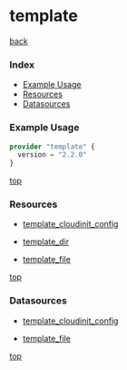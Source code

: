 # template

[back](../)

### Index

- [Example Usage](#example-usage)
- [Resources](#resources)
- [Datasources](#datasources)

### Example Usage

```terraform
provider "template" {
  version = "2.2.0"
}
```

[top](#index)

### Resources


- [template_cloudinit_config](./r/template_cloudinit_config.md)

- [template_dir](./r/template_dir.md)

- [template_file](./r/template_file.md)


[top](#index)

### Datasources


- [template_cloudinit_config](./d/template_cloudinit_config.md)

- [template_file](./d/template_file.md)


[top](#index)